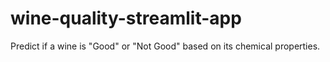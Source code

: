 # wine-quality-streamlit-app
Predict if a wine is "Good" or "Not Good" based on its chemical properties.

